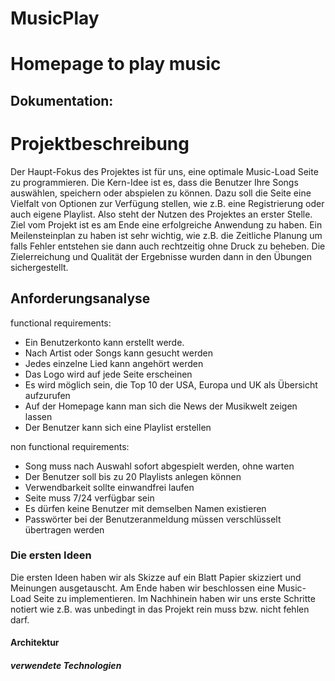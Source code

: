 MusicPlay
=========

# Homepage to play music


## Dokumentation:


# Projektbeschreibung #

Der Haupt-Fokus des Projektes ist für uns, eine optimale Music-Load Seite zu programmieren. 
Die Kern-Idee ist es, dass die Benutzer Ihre Songs auswählen, speichern oder abspielen zu können. 
Dazu soll die Seite eine Vielfalt von Optionen zur Verfügung stellen, wie z.B. eine Registrierung oder auch eigene Playlist. 
Also steht der Nutzen des Projektes an erster Stelle. Ziel vom Projekt ist es am Ende eine erfolgreiche Anwendung zu haben.
Ein Meilensteinplan zu haben ist sehr wichtig, wie z.B. die Zeitliche Planung um falls Fehler entstehen sie dann auch rechtzeitig ohne Druck zu beheben. 
Die Zielerreichung und Qualität der Ergebnisse wurden dann in den Übungen sichergestellt.

## Anforderungsanalyse ##

 functional requirements:

- Ein Benutzerkonto kann erstellt werde.
- Nach Artist oder Songs kann gesucht werden
- Jedes einzelne Lied kann angehört werden
- Das Logo wird auf jede Seite erscheinen
- Es wird möglich sein, die Top 10 der USA, Europa  und UK als Übersicht aufzurufen
- Auf der Homepage kann man sich die News der Musikwelt zeigen lassen
- Der Benutzer kann sich eine Playlist erstellen

 non functional requirements:

- Song muss nach Auswahl sofort abgespielt werden, ohne warten
- Der Benutzer soll bis zu 20 Playlists anlegen können
- Verwendbarkeit sollte einwandfrei laufen
- Seite muss 7/24 verfügbar sein
- Es dürfen keine Benutzer mit demselben Namen existieren
- Passwörter bei der Benutzeranmeldung müssen verschlüsselt übertragen werden


### Die ersten Ideen ###

Die ersten Ideen haben wir als Skizze auf ein Blatt Papier skizziert und Meinungen ausgetauscht.
Am Ende haben wir beschlossen eine Music-Load Seite zu implementieren.
Im Nachhinein haben wir uns erste Schritte notiert wie z.B. was unbedingt in das Projekt rein muss bzw. nicht fehlen darf.


#### Architektur ####

##### verwendete Technologien ####



